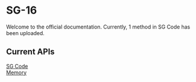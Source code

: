 # SG-16
Welcome to the official documentation.
Currently, 1 method in SG Code has been uploaded.

Current APIs
-
[SG Code](sgc/API.md)\
[Memory](sgc/memmove.html)
